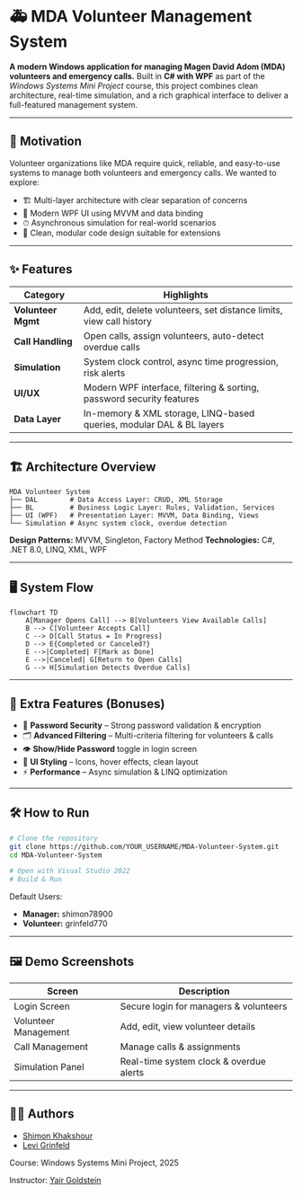 # 🚑 MDA Volunteer Management System

**A modern Windows application for managing Magen David Adom (MDA) volunteers and emergency calls.**
Built in **C# with WPF** as part of the *Windows Systems Mini Project* course, this project combines clean architecture, real-time simulation, and a rich graphical interface to deliver a full-featured management system.

---

## 🎯 Motivation

Volunteer organizations like MDA require quick, reliable, and easy-to-use systems to manage both volunteers and emergency calls.
We wanted to explore:

* 🏗 Multi-layer architecture with clear separation of concerns
* 🎨 Modern WPF UI using MVVM and data binding
* ⏱ Asynchronous simulation for real-world scenarios
* 🧩 Clean, modular code design suitable for extensions

---

## ✨ Features

| Category           | Highlights                                                            |
| ------------------ | --------------------------------------------------------------------- |
| **Volunteer Mgmt** | Add, edit, delete volunteers, set distance limits, view call history  |
| **Call Handling**  | Open calls, assign volunteers, auto-detect overdue calls              |
| **Simulation**     | System clock control, async time progression, risk alerts             |
| **UI/UX**          | Modern WPF interface, filtering & sorting, password security features |
| **Data Layer**     | In-memory & XML storage, LINQ-based queries, modular DAL & BL layers  |

---

## 🏗 Architecture Overview

```
MDA Volunteer System
├── DAL        # Data Access Layer: CRUD, XML Storage
├── BL         # Business Logic Layer: Rules, Validation, Services
├── UI (WPF)   # Presentation Layer: MVVM, Data Binding, Views
└── Simulation # Async system clock, overdue detection
```

**Design Patterns:** MVVM, Singleton, Factory Method
**Technologies:** C#, .NET 8.0, LINQ, XML, WPF

---

## 🖥 System Flow

```mermaid
flowchart TD
    A[Manager Opens Call] --> B[Volunteers View Available Calls]
    B --> C[Volunteer Accepts Call]
    C --> D[Call Status = In Progress]
    D --> E{Completed or Canceled?}
    E -->|Completed| F[Mark as Done]
    E -->|Canceled| G[Return to Open Calls]
    G --> H[Simulation Detects Overdue Calls]
```

---

## 🧩 Extra Features (Bonuses)

* 🔐 **Password Security** – Strong password validation & encryption
* 🗂 **Advanced Filtering** – Multi-criteria filtering for volunteers & calls
* 👁 **Show/Hide Password** toggle in login screen
* 🎨 **UI Styling** – Icons, hover effects, clean layout
* ⚡ **Performance** – Async simulation & LINQ optimization

---

## 🛠 How to Run

```bash
# Clone the repository
git clone https://github.com/YOUR_USERNAME/MDA-Volunteer-System.git
cd MDA-Volunteer-System

# Open with Visual Studio 2022
# Build & Run
```

Default Users:

* **Manager:** shimon78900
* **Volunteer:** grinfeld770

---

## 🖼 Demo Screenshots

| Screen               | Description                             |
| -------------------- | --------------------------------------- |
| Login Screen         | Secure login for managers & volunteers  |
| Volunteer Management | Add, edit, view volunteer details       |
| Call Management      | Manage calls & assignments              |
| Simulation Panel     | Real-time system clock & overdue alerts |

---

## 👨‍💻 Authors

- [Shimon Khakshour](https://github.com/shimon2005)
- [Levi Grinfeld](https://github.com/grindeld77)

Course: Windows Systems Mini Project, 2025

Instructor: [Yair Goldstein](https://github.com/yair-go)

